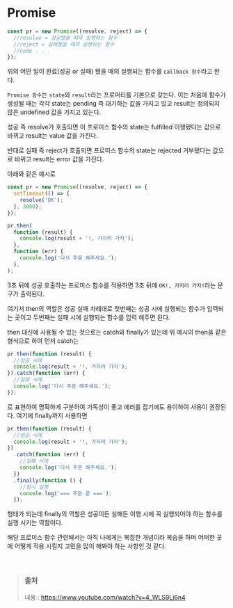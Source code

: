 # Promise

```javascript
const pr = new Promise((resolve, reject) => {
  //resolve = 성공했을 때의 실행하는 함수
  //reject = 실패했을 때의 실행하는 함수
  //code . . .
});
```

위의 어떤 일이 완료(성공 or 실패) 됐을 때의 실행되는 함수를 `callback 함수`라고 한다.

`Promise 함수`는 `state`와 `result`라는 프로퍼티를 기본으로 갖는다.
이는 처음에 함수가 생성될 때는 각각 state는 pending 즉 대기하는 값을 가지고 있고 result는 정의되지 않은 undefined 값을 가지고 있는다.

성공 즉 resolve가 호출되면 이 프로미스 함수의 state는 fulfilled 이행됐다는 값으로 바뀌고 result는 value 값을 가진다.

반대로 실패 즉 reject가 호출되면 프로미스 함수의 state는 rejected 거부됐다는 값으로 바뀌고 result는 error 값을 가진다.

아래와 같은 예시로

```javascript
const pr = new Promise((resolve, reject) => {
  setTimeout(() => {
    resolve('OK');
  }, 3000);
});

pr.then(
  function (result) {
    console.log(result + '!, 가지러 가자');
  },
  function (err) {
    console.log('다시 주문 해주세요.');
  },
);
```

3초 뒤에 성공 호출하는 프로미스 함수를 적용하면 3초 뒤에 `OK!, 가지러 가자!`라는 문구가 출력된다.

여기서 then의 역할은 성공 실패 차례대로 첫번째는 성공 시에 실행되는 함수가 입력되는 곳이고 두번째는 실패 시에 실행되는 함수를 입력 해주면 된다.

then 대신에 사용될 수 있는 것으로는 catch와 finally가 있는데 위 예시의 then을 같은 형식으로 하여 먼저 catch는

```javascript
pr.then(function (result) {
  //성공 시에
  console.log(result + '!, 가지러 가자');
}).catch(function (err) {
  //실패 시에
  console.log('다시 주문 해주세요.');
});
```

로 표현하여 명확하게 구분하여 가독성이 좋고 에러를 잡기에도 용이하여 사용이 권장된다.
여기에 finally까지 사용하면

```javascript
pr.then(function (result) {
  //성공 시에
  console.log(result + '!, 가지러 가자');
})
  .catch(function (err) {
    //실패 시에
    console.log('다시 주문 해주세요.');
  })
  .finally(function () {
    //항시 실행
    console.log('=== 주문 끝 ===');
  });
```

형태가 되는데 finally의 역할은 성공이든 실패든 이행 시에 꼭 실행되어야 하는 함수를 실행 시키는 역할이다.

해당 프로미스 함수 관련해서는 아직 나에게는 복잡한 개념이라 복습을 하며 어떠한 곳에 어떻게 적용 시킬지 고민을 많이 해봐야 하는 사항인 것 같다.
</br></br></br>

> ### 출처
>
> 내용 : https://www.youtube.com/watch?v=4_WLS9Lj6n4
